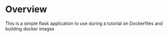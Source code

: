 # Overview

This is a simple flask application to use during a tutorial on Dockerfiles and building docker images

